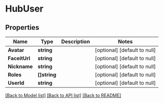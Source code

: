 # HubUser

## Properties
Name | Type | Description | Notes
------------ | ------------- | ------------- | -------------
**Avatar** | **string** |  | [optional] [default to null]
**FaceitUrl** | **string** |  | [optional] [default to null]
**Nickname** | **string** |  | [optional] [default to null]
**Roles** | **[]string** |  | [optional] [default to null]
**UserId** | **string** |  | [optional] [default to null]

[[Back to Model list]](../README.md#documentation-for-models) [[Back to API list]](../README.md#documentation-for-api-endpoints) [[Back to README]](../README.md)

